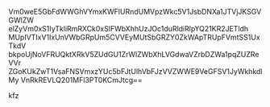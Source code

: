 Vm0weE5GbFdWWGhVYmxKWFlURndUMVpzWkc5V1JsbDNXa1JTVjJKSGVGWlZW
elZyVm0xS1IyTkliRmRXCk0xSlFWbXhhUzJOc1duRldiRlpYQ21KR2JETldh
MUpIVTIxV1IxUnVWbGRpUm5CVVEyMUtSbGRZY0ZkWApTRUpFVmtSS1UxTkdV
bkpoUjNoVFRUQktXRkV5ZUdGU1ZrWlZWbXhLVGdwaVZrbDZWa1pqZUZReVVr
ZGoKUkZwT1VsaFNSVmxzYUc5bFJtUlhVbFJzVVZWWE9VeGFSV1JyWkhkdlMy
VnRkREVLQ201MFl3PT0KCmJtcg==

kfz